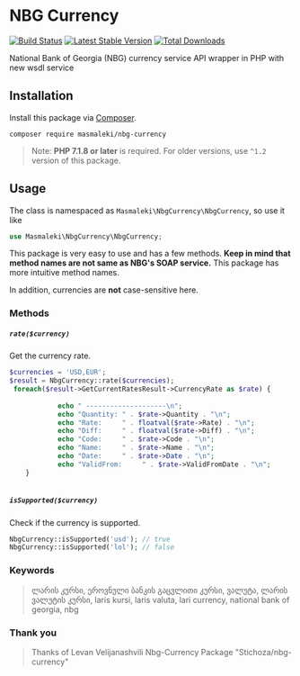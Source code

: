 # NBG Currency

[![Build Status](https://travis-ci.org/Masmaleki/nbg-currency.svg?branch=master)](https://travis-ci.org/Masmaleki/nbg-currency) [![Latest Stable Version](https://img.shields.io/packagist/v/Masmaleki/nbg-currency.svg)](https://packagist.org/packages/masmaleki/nbg-currency) [![Total Downloads](https://img.shields.io/packagist/dt/Masmaleki/nbg-currency.svg)](https://packagist.org/packages/Masmaleki/nbg-currency)

National Bank of Georgia (NBG) currency service API wrapper in PHP with new wsdl service

## Installation

Install this package via [Composer](https://getcomposer.org/).

```
composer require masmaleki/nbg-currency
```

> Note: **PHP 7.1.8 or later** is required. For older versions, use `^1.2` version of this package.

## Usage

The class is namespaced as `Masmaleki\NbgCurrency\NbgCurrency`, so use it like

```php
use Masmaleki\NbgCurrency\NbgCurrency;
```

This package is very easy to use and has a few methods. **Keep in mind that method names are not same as NBG's SOAP service.** This package has more intuitive method names.

In addition, currencies are **not** case-sensitive here.

### Methods

##### `rate($currency)`

Get the currency rate.

```php
$currencies = 'USD,EUR';
$result = NbgCurrency::rate($currencies);
 foreach($result->GetCurrentRatesResult->CurrencyRate as $rate) {
    
            echo " --------------------\n";
            echo "Quantity: " . $rate->Quantity . "\n";
            echo "Rate:     " . floatval($rate->Rate) . "\n";
            echo "Diff:     " . floatval($rate->Diff) . "\n";
            echo "Code:     " . $rate->Code . "\n";
            echo "Name:     " . $rate->Name . "\n";
            echo "Date:     " . $rate->Date . "\n";
            echo "ValidFrom:     " . $rate->ValidFromDate . "\n"; 
    }
  
```


##### `isSupported($currency)`

Check if the currency is supported.

```php
NbgCurrency::isSupported('usd'); // true
NbgCurrency::isSupported('lol'); // false
```




### Keywords

> ლარის კურსი, ეროვნული ბანკის გაცვლითი კურსი, ვალუტა, ლარის ვალუტის კურსი, laris kursi, laris valuta, lari currency, national bank of georgia, nbg
### Thank you 
>Thanks of Levan Velijanashvili Nbg-Currency Package "Stichoza/nbg-currency"
